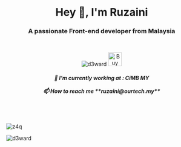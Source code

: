 <h1 align="center">Hey 👋, I'm Ruzaini</h1>
<h3 align="center">A passionate Front-end developer from Malaysia</h3>
<br>
<p align="center"> <img src="https://komarev.com/ghpvc/?username=z4q&label=Profile%20views&color=0e75b6&style=flat" alt="d3ward" />
  <a href='https://ko-fi.com/z4q92' target='_blank'><img height='36' style='border:0px;height:36px;' src='https://cdn.ko-fi.com/cdn/kofi3.png?v=3' border='0' alt='Buy Me a Coffee at ko-fi.com' /></a>
<br>
  <h5 align="center">🔭 I’m currently working at : CiMB MY<br><br>📫 How to reach me **ruzaini@ourtech.my**</h5>

<br><br>
<p style="width:100%"><img align="center" src="https://github-readme-stats.vercel.app/api?username=z4q&include_all_commits=true&count_private=true&hide_title=true&bg_color=000000&show_icons=true&icon_color=696969&text_color=ffffff"" alt="z4q" /></p>

<p style="width:100%"><img align="center" src="https://github-readme-stats.vercel.app/api/top-langs?username=z4q&show_icons=true&locale=en&layout=compact&bg_color=000000&show_icons=true&icon_color=696969&text_color=ffffff" alt="d3ward" /></p>
</p>
